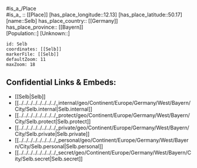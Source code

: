 ﻿---
location: [50.17,12.13] 
mapzoom: [7,12] 
mapmarker: city 
type: City
tags:
- geo/City


SpocWebEntityId: 34188
isDeleted: false
confidential: public

---
#is_a_/Place  
#is_a_ :: [[Place]] 
[has_place_longitude::12.13] 
[has_place_latitude::50.17] 
[name::Selb] 
has_place_country:: [[Germany]]  
has_place_province:: [[Bayern]]  
[Population::] 
[Unknown::] 


```leaflet
id: Selb
coordinates: [[Selb]] 
markerFile: [[Selb]] 
defaultZoom: 11 
maxZoom: 18
```


## Confidential Links & Embeds: 
- [[Selb|Selb]]  
- [[../../../../../../../../_internal/geo/Continent/Europe/Germany/West/Bayern/City/Selb.internal|Selb.internal]] 
- [[../../../../../../../../_protect/geo/Continent/Europe/Germany/West/Bayern/City/Selb.protect|Selb.protect]] 
- [[../../../../../../../../_private/geo/Continent/Europe/Germany/West/Bayern/City/Selb.private|Selb.private]] 
- [[../../../../../../../../_personal/geo/Continent/Europe/Germany/West/Bayern/City/Selb.personal|Selb.personal]] 
- [[../../../../../../../../_secret/geo/Continent/Europe/Germany/West/Bayern/City/Selb.secret|Selb.secret]] 
